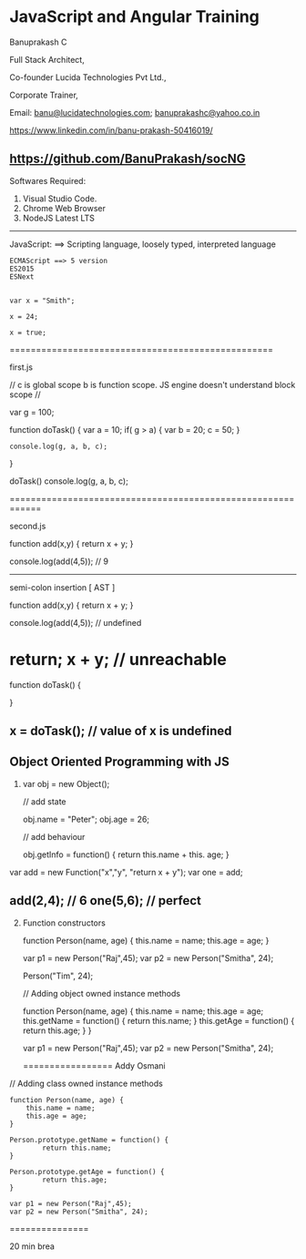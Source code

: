 # JavaScript and Angular Training

Banuprakash C

Full Stack Architect,

Co-founder Lucida Technologies Pvt Ltd.,

Corporate Trainer,

Email: 
banu@lucidatechnologies.com; 
banuprakashc@yahoo.co.in

https://www.linkedin.com/in/banu-prakash-50416019/

https://github.com/BanuPrakash/socNG
--------------------------------------------------------------

Softwares Required:
1) Visual Studio Code.
2) Chrome Web Browser
3) NodeJS Latest LTS
------------------------------------


JavaScript:
	==> Scripting language, loosely typed, interpreted language

	ECMAScript ==> 5 version 
	ES2015
	ESNext


	var x = "Smith";

	x = 24;

	x = true;
==================================================

first.js

//
	c is global scope
	b is function scope.
	JS engine doesn't understand block scope
//

var g = 100;

function doTask() {
	var a = 10;
	if( g > a) {
		var b = 20;
		c  = 50;
	}

	console.log(g, a, b, c);
}

doTask()
console.log(g, a, b, c);

============================================================


second.js

function add(x,y) {
	return x + y;
}

console.log(add(4,5)); // 9

--------------
semi-colon insertion [ AST ]

function add(x,y) {
	return 
		x + y;
}

console.log(add(4,5)); // undefined

return;
x + y; // unreachable
======

function doTask() {
	
}

x = doTask(); // value of x is undefined
---------------------------------------------------------

Object Oriented Programming with JS
-----------------------------------

1) var obj = new Object();

	// add state

	obj.name = "Peter";
	obj.age = 26;

	// add behaviour

	obj.getInfo = function() {
		return this.name + this. age;
	}


var add = new Function("x","y", "return x + y");
var one = add;

add(2,4); // 6
one(5,6); // perfect
-------------------------------------------------------

2) Function constructors

	function Person(name, age) {
		this.name = name;
		this.age = age;
	}


	var p1 = new Person("Raj",45);
	var p2 = new Person("Smitha", 24);

	Person("Tim", 24);

	// Adding object owned instance methods

	function Person(name, age) {
		this.name = name;
		this.age = age;
		this.getName = function() {
			return this.name;
		}
		this.getAge = function() {
			return this.age;
		}
	}

	var p1 = new Person("Raj",45);
	var p2 = new Person("Smitha", 24);

	=================
Addy Osmani

// Adding class owned instance methods

	function Person(name, age) {
		this.name = name;
		this.age = age;
	}

	Person.prototype.getName = function() {
			return this.name;
	}
	
	Person.prototype.getAge = function() {
			return this.age;
	}

	var p1 = new Person("Raj",45);
	var p2 = new Person("Smitha", 24);
===============

20 min brea